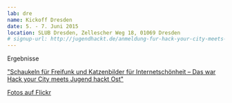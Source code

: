 ```yaml
---
lab: dre
name: Kickoff Dresden
date: 5. - 7. Juni 2015
location: SLUB Dresden, Zellescher Weg 18, 01069 Dresden
# signup-url: http://jugendhackt.de/anmeldung-fur-hack-your-city-meets-jugend-hackt-ost/
---
```


Ergebnisse

["Schaukeln für Freifunk und Katzenbilder für Internetschönheit – Das war Hack your City meets Jugend hackt Ost"](http://jugendhackt.de/schaukeln-fuer-freifunk-und-katzenbilder-fuer-internetschoenheit-das-war-hack-your-city-meets-jugend-hackt-ost/)

[Fotos auf Flickr](https://www.flickr.com/photos/okfde/sets/72157651802543473)
